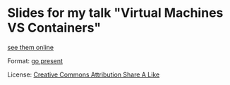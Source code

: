 # Slides for my talk "Virtual Machines VS Containers"

[see them online](https://talks.godoc.org/github.com/mojaves/virtual-machines-vs-containers/vms-vs-cnt.slide)

Format: [go present](https://godoc.org/golang.org/x/tools/present)

License: [Creative Commons Attribution Share A Like](https://creativecommons.org/licenses/by-sa/4.0/)
